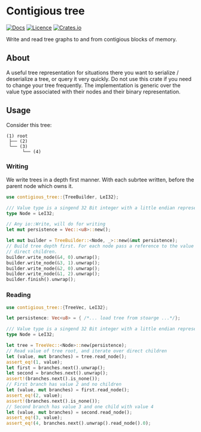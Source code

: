 # Contigious tree

[![Docs](https://docs.rs/contigious-tree/badge.svg)](https://docs.rs/contigious-tree/)
[![Licence](https://img.shields.io/crates/l/contigious-tree)](https://github.com/pacman82/contigious-tree/blob/main/License)
[![Crates.io](https://img.shields.io/crates/v/contigious-tree)](https://crates.io/crates/contigious-tree)

Write and read tree graphs to and from contigious blocks of memory.

## About

A useful tree representation for situations there you want to serialize / deserialize a tree, or query it very quickly. Do not use this crate if you need to change your tree frequently. The implementation is generic over the value type associated with their nodes and their binary representation.

## Usage

Consider this tree:

```tree
(1) root
 ├── (2)
 └── (3)
      └── (4)
```

### Writing

We write trees in a depth first manner. With each subrtee written, before the parent node which owns it.

```rust
use contigious_tree::{TreeBuilder, LeI32};

/// Value type is a singend 32 Bit integer with a little endian representation.
type Node = LeI32;

// Any io::Write, will do for writing
let mut persistence = Vec::<u8>::new();

let mut builder = TreeBuilder::<Node, _>::new(&mut persistence);
// Build tree depth first. For each node pass a reference to the value and the number of preceding
// direct children.
builder.write_node(&4, 0).unwrap();
builder.write_node(&3, 1).unwrap();
builder.write_node(&2, 0).unwrap();
builder.write_node(&1, 2).unwrap();
builder.finish().unwrap();
```

### Reading

```rust
use contigious_tree::{TreeVec, LeI32};

let persistence: Vec<u8> = { /*... load tree from stoarge ...*/};

/// Value type is a singend 32 Bit integer with a little endian representation.
type Node = LeI32;

let tree = TreeVec::<Node>::new(persistence);
// Read value of tree root, and iterate over direct children
let (value, mut branches) = tree.read_node();
assert_eq!(1, value);
let first = branches.next().unwrap();
let second = branches.next().unwrap();
assert!(branches.next().is_none());
// First branch has value 2 and no children
let (value, mut branches) = first.read_node();
assert_eq!(2, value);
assert!(branches.next().is_none());
// Second branch has value 3 and one child with value 4
let (value, mut branches) = second.read_node();
assert_eq!(3, value);
assert_eq!(4, branches.next().unwrap().read_node().0);
```
